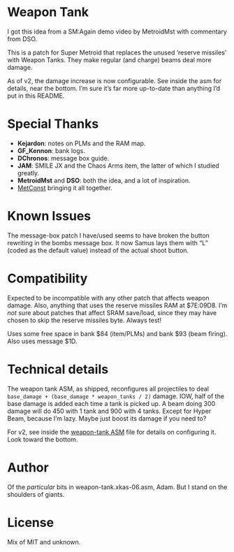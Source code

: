 # Weapon Tank

I got this idea from a SM:Again demo video by MetroidMst with commentary from DSO.

This is a patch for Super Metroid that replaces the unused ‘reserve missiles’ with Weapon Tanks.
They make regular (and charge) beams deal more damage.

As of v2, the damage increase is now configurable.
See inside the asm for details, near the bottom.
I’m sure it’s far more up-to-date than anything I’d put in this README.

# Special Thanks

* **Kejardon**: notes on PLMs and the RAM map.
* **GF\_Kennon**: bank logs.
* **DChronos**: message box guide.
* **JAM**: SMILE JX and the Chaos Arms item, the latter of which I studied greatly.
* **MetroidMst** and **DSO**: both the idea, and a lot of inspiration.
* [MetConst](http://metroidconstruction.com/) bringing it all together.

# Known Issues

The message-box patch I have/used seems to have broken the button rewriting in the bombs message box.
It now Samus lays them with “L” (coded as the default value) instead of the actual shoot button.

# Compatibility

Expected to be incompatible with any other patch that affects weapon damage.
Also, anything that uses the reserve missiles RAM at $7E:09D8.
I’m _not_ sure about patches that affect SRAM save/load, since they may have chosen to skip the reserve missiles byte.
Always test!

Uses some free space in bank $84 (item/PLMs) and bank $93 (beam firing).
Also uses message $1D.

# Technical details

The weapon tank ASM, as shipped, reconfigures all projectiles to deal
`base_damage + (base_damage * weapon_tanks / 2)`
damage.
IOW, half of the base damage is added each time a tank is picked up.
A beam doing 300 damage will do 450 with 1 tank and 900 with 4 tanks.
Except for Hyper Beam, because I’m lazy.
Maybe just boost its damage if you need to?

For v2, see inside the [weapon-tank ASM](weapon-tank.xkas-06.asm) file for details on configuring it.
Look toward the bottom.

# Author

Of the _particular_ bits in weapon-tank.xkas-06.asm, Adam.
But I stand on the shoulders of giants.

# License

Mix of MIT and unknown.
